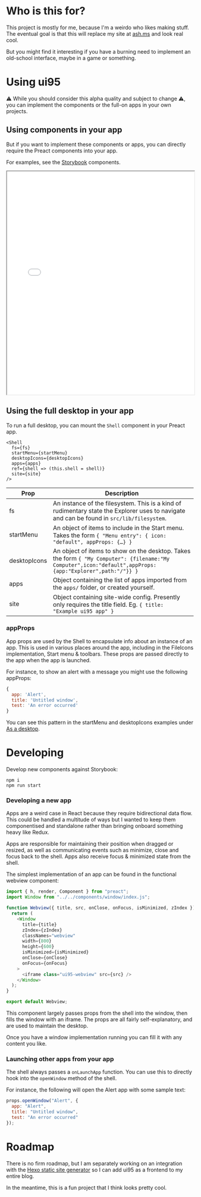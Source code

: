 # Who is this for?

This project is mostly for me, because I'm a weirdo who likes making stuff. The
eventual goal is that this will replace my site at [ash.ms](https://ash.ms/)
and look real cool.

But you might find it interesting if you have a burning need to implement an
old-school interface, maybe in a game or something.

# Using ui95

⚠️ While you should consider this alpha quality and subject to change ⚠️, you can implement the components or the full-on apps in your own projects.

## Using components in your app

But if you want to implement these components or apps, you can directly require the Preact components into your app.

For examples, see the [Storybook](https://ui95.ash.ms/storybook/) components.

<iframe src="/storybook/" width="100%" height="600"></iframe>

## Using the full desktop in your app

To run a full desktop, you can mount the `Shell` component in your Preact app.

```
<Shell
  fs={fs}
  startMenu={startMenu}
  desktopIcons={desktopIcons}
  apps={apps}
  ref={shell => (this.shell = shell)}
  site={site}
/>
```

| Prop         | Description                                                                                                                                               |
| ------------ | --------------------------------------------------------------------------------------------------------------------------------------------------------- |
| fs           | An instance of the filesystem. This is a kind of rudimentary state the Explorer uses to navigate and can be found in `src/lib/filesystem`.                |
| startMenu    | An object of items to include in the Start menu. Takes the form `{ "Menu entry": { icon: "default", appProps: {…} }`                                      |
| desktopIcons | An object of items to show on the desktop. Takes the form `{ "My Computer": {filename:"My Computer",icon:"default",appProps:{app:"Explorer",path:"/"}} }` |
| apps         | Object containing the list of apps imported from the `apps/` folder, or created yourself.                                                                 |
| site         | Object containing site-wide config. Presently only requires the title field. Eg. `{ title: "Example ui95 app" }`                                          |

### appProps

App props are used by the Shell to encapsulate info about an instance of an app. This is used in various places around the app, including in the FileIcons implementation, Start menu & toolbars. These props are passed directly to the app when the app is launched.

For instance, to show an alert with a message you might use the following appProps:

```js
{
  app: 'Alert',
  title: 'Untitled window',
  test: 'An error occurred'
}
```

You can see this pattern in the startMenu and desktopIcons examples under [As a desktop](/?id=as-a-desktop).

# Developing

Develop new components against Storybook:

```
npm i
npm run start
```

### Developing a new app

Apps are a weird case in React because they require bidirectional data flow. This could be handled a multitude of ways but I wanted to keep them componentised and standalone rather than bringing onboard something heavy like Redux.

Apps are responsible for maintaining their position when dragged or resized, as well as communicating events such as minimize, close and focus back to the shell. Apps also receive focus & minimized state from the shell.

The simplest implementation of an app can be found in the functional webview component:

```js
import { h, render, Component } from "preact";
import Window from "../../components/window/index.js";

function Webview({ title, src, onClose, onFocus, isMinimized, zIndex }) {
  return (
    <Window
      title={title}
      zIndex={zIndex}
      classNames="webview"
      width={800}
      height={600}
      isMinimized={isMinimized}
      onClose={onClose}
      onFocus={onFocus}
    >
      <iframe class="ui95-webview" src={src} />
    </Window>
  );
}

export default Webview;
```

This component largely passes props from the shell into the window, then fills the window with an iframe. The props are all fairly self-explanatory, and are used to maintain the desktop.

Once you have a window implementation running you can fill it with any content you like.

### Launching other apps from your app

The shell always passes a `onLaunchApp` function. You can use this to directly hook into the `openWindow` method of the shell.

For instance, the following will open the Alert app with some sample text:

```js
props.openWindow("Alert", {
  app: "Alert",
  title: "Untitled window",
  test: "An error occurred"
});
```

# Roadmap

There is no firm roadmap, but I am separately working on an integration with the [Hexo static site generator](https://hexo.io/) so I can add ui95 as a frontend to my entire blog.

In the meantime, this is a fun project that I think looks pretty cool.
